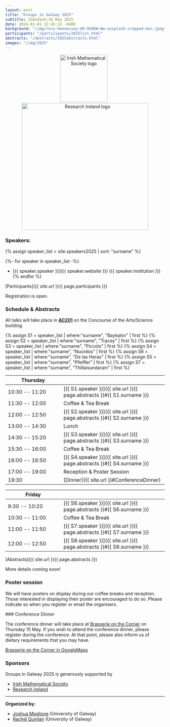 ```yaml
---
layout: post
title: "Groups in Galway 2025"
subtitle: 15&ndash;16 May 2025
date: 2024-01-01 12:45:13 -0400
background: "/img/rory-hennessey-UR-9hOEW-Ww-unsplash-cropped-min.jpeg"
participants: "/participants/2025list.html"
abstracts: "/abstracts/2025abstracts.html"
images: "/img/2025"
---
```



<center><p>
    <a href="https://irishmathsoc.org/"><img width="150" src="{{ page.images }}/ims-2t.png" alt="Irish Mathematical Society logo"/></a>&nbsp;&nbsp;
    <a href="https://www.researchireland.ie/"><img width="400" src="{{ page.images }}/logo_black.svg" alt="Research Ireland logo"/></a>
</p></center>

### Speakers: 

{% assign speaker_list = site.speakers2025 | sort: "surname" %}

{%- for speaker in speaker_list -%}
- [{{ speaker.speaker }}]({{ speaker.website }}) ({{ speaker.institution }})
{% endfor %}

[Participants]({{ site.url }}{{ page.participants }})

Registration is open.

### Schedule & Abstracts

All talks will take place in **[AC201](https://maps.app.goo.gl/oXw8SV6FvhLKyBxH8)** on the Concourse of the Arts/Science building.

{% assign S1 = speaker_list | where:"surname", "Baykalov" | first %}
{% assign S2 = speaker_list | where:"surname", "Tracey" | first %}
{% assign S3 = speaker_list | where:"surname", "Piccolo" | first %}
{% assign S4 = speaker_list | where:"surname", "Nucinkis" | first %}
{% assign S6 = speaker_list | where:"surname", "De las Heras" | first %}
{% assign S5 = speaker_list | where:"surname", "Pfeiffer" | first %}
{% assign S7 = speaker_list | where:"surname", "Thillaisundaram" | first %}


| <span style="display: inline-block; width:160px">Thursday</span> | <span style="display: inline-block; width:200px"></span> | 
| -------------- | --- | 
| 10:30 -- 11:20 | [{{ S1.speaker }}]({{ site.url }}{{ page.abstracts }}#{{ S1.surname }}) |
| 11:30 -- 12:00 | Coffee & Tea Break | | 
| 12:00 -- 12:50 | [{{ S2.speaker }}]({{ site.url }}{{ page.abstracts }}#{{ S2.surname }}) |
| 13:00 -- 14:30 | Lunch | | 
| 14:30 -- 15:20 | [{{ S3.speaker }}]({{ site.url }}{{ page.abstracts }}#{{ S3.surname }}) |
| 15:30 -- 16:00 | Coffee & Tea Break | | 
| 16:00 -- 16:50 | [{{ S4.speaker }}]({{ site.url }}{{ page.abstracts }}#{{ S4.surname }}) |
| 17:00 -- 19:00 | Reception & Poster Session| 
| 19:30 | [Dinner]({{ site.url }}#ConferenceDinner) | 

<p></p>

| <span style="display: inline-block; width:160px">Friday</span> | <span style="display: inline-block; width:200px"></span> | 
| -------------- | --- | 
| 9:30 -- 10:20 | [{{ S6.speaker }}]({{ site.url }}{{ page.abstracts }}#{{ S6.surname }}) |
| 10:30 -- 11:00 | Coffee & Tea Break | | 
| 11:00 -- 11:50 | [{{ S7.speaker }}]({{ site.url }}{{ page.abstracts }}#{{ S7.surname }}) |
| 12:00 -- 12:50 | [{{ S8.speaker }}]({{ site.url }}{{ page.abstracts }}#{{ S8.surname }}) |


[Abstracts]({{ site.url }}{{ page.abstracts }})

More details coming soon! 


### Poster session

We will have posters on display during our coffee breaks and reception. Those
interested in displaying their poster are encouraged to do so. Please indicate
so when you register or email the organisers.


<span id="ConferenceDinner">
### Conference Dinner 

The conference dinner will take place at [Brasserie on the Corner](https://brasseriegalway.com/)
on Thursday 15 May. If you wish to attend the conference dinner, please
register during the conference. At that point, please also inform us of
dietary requirements that you may have.

[Brasserie on the Corner in GoogleMaps](https://maps.app.goo.gl/YWdJuV13YkCPwmDW8)



### Sponsors

Groups in Galway 2025 is generously supported by 
- [Irish Mathematical Society](https://irishmathsoc.org/)
- [Research Ireland](https://www.researchireland.ie/)


---

**Organized by:**
- [Joshua Maglione](https://joshmaglione.com) (University of Galway)
- [Rachel Quinlan](http://rkq.ie/) (University of Galway)